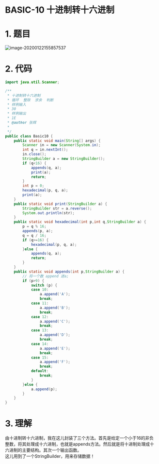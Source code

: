 # BASIC-10 十进制转十六进制


# 1. 题目
![image-20200122155857537](C:\Users\张辉\AppData\Roaming\Typora\typora-user-images\image-20200122155857537.png)



# 2. 代码

```java
import java.util.Scanner;

/**
 * 十进制转十六进制
 * 循环  整除  求余  判断
 * 样例输入
 * 30
 * 样例输出
 * 1E
 * @author 张辉
 *
 */
public class Basic10 {
	public static void main(String[] args) {
		Scanner in = new Scanner(System.in);
		int q = in.nextInt();
		in.close();
		StringBuilder a = new StringBuilder();
		if (q<16) {
			appends(q, a);
			print(a);			
			return;
		}
		int p = 0;
		hexadecimal(p, q, a);
		print(a);
	}
	public static void print(StringBuilder a) {
		StringBuilder str = a.reverse();
		System.out.println(str);
	}
	public static void hexadecimal(int p,int q,StringBuilder a) {
		p = q % 16;
		appends(p, a);
		q = q / 16;
		if (q>=16) {
			hexadecimal(p, q, a);
		}else {
			appends(q, a);
			return;
		}
	}
	public static void appends(int p,StringBuilder a) {
		// 将一个数 append 进a;
		if (p>9) {
			switch (p) {
			case 10:
				a.append('A');
				break;
			case 11:
				a.append('B');
				break;
			case 12:
				a.append('C');
				break;
			case 13:
				a.append('D');
				break;
			case 14:
				a.append('E');
				break;
			case 15:
				a.append('F');
				break;
			default:
				break;
			}
		}else {
			a.append(p);
		}
	}
}
```

# 3. 理解
由十进制转十六进制，我在这儿封装了三个方法。首先是给定一个小于16的非负整数，将其处理成十六进制，也就是appends方法。然后就是将十进制处理成十六进制的主要结构。其次一个输出函数。<br />这儿用到了一个StringBuilder，用来存储数据！